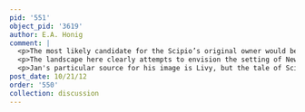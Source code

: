 ```yaml
---
pid: '551'
object_pid: '3619'
author: E.A. Honig
comment: |
  <p>The most likely candidate for the Scipio’s original owner would be some Palatinate prince. Jan’s connections to the Palatinate are hard to pin down but they certainly existed. His Scipio left its trace in the Frankenthal area in the form of Pieter Schoubroeck’s Continence of Scipio of c.1603: copper, 66 x 115 (Speyer, Historisches Museum der Pfalz, inv. #HM 36), a work which strongly suggests that the artist had seen Jan’s version of the subject. </p>
  <p>The landscape here clearly attempts to envision the setting of New Carthage as described by Livy. To do this, Jan drew loosely upon a bay he knew well, the Bay of Naples. Other topographical elements, like the island connected to the mainland by an arched bridge, had appeared in Jan’s earlier harbor landscapes. See for instance the Harbor with the Preaching of Christ of 1598 (panel, 78 x 119, sig. & d.). Munich, Alte Pinakothek, cat. #187; Ertz 1979, #46.</p>
  <p>Jan's particular source for his image is Livy, but the tale of Scipio is recounted in various ancient texts: Valerius Maximus, Memorable Doings and Sayings, trans. D. R. Shackleton. Loeb Classical Library. (Cambridge/London: Harvard University Press, 2000), 367; Livy, Ab Urbe Condita, trans. Frank Gardner Moore. Loeb Classical Library. (London: Heinemann & Cambridge: Harvard University Press, 1970), vol.7, XXVI:xlii-xl, 165-195; Polybius, The Histories, trans. W.R. Paton. Loeb Classical Library. (London: Heinemann & New York: G.P. Putnam’s Sons, 1925), X, 16-19.</p>
post_date: 10/21/12
order: '550'
collection: discussion
---
```

